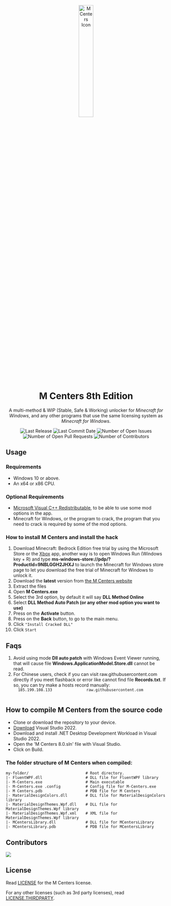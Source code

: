 <p align='center'>
  <img src='https://github.com/tinedpakgamer/M-Centers-8.0/blob/master/MCenters/images/mcenter_5_icon.png?raw=true' alt='M Centers Icon' width="30%">
</p>
<h1 align='center'>M Centers 8th Edition</h1>
<p align='center'>A multi-method &amp; WIP (Stable, Safe & Working) unlocker for <em>Minecraft for Windows</em>, and any other programs that use the same licensing system as <em>Minecraft for Windows</em>.
</p>
<p align='center'>
<picture>
  <img alt="Last Release" src="https://img.shields.io/github/v/release/tinedpakgamer/M-Centers-8.0?include_prereleases">
</picture>
<picture>
  <img alt="Last Commit Date" src="https://img.shields.io/github/last-commit/tinedpakgamer/M-Centers-8.0">
</picture>
<picture>
  <img alt="Number of Open Issues" src="https://img.shields.io/github/issues-raw/tinedpakgamer/M-Centers-8.0">
</picture>
<picture>
  <img alt="Number of Open Pull Requests" src="https://img.shields.io/github/issues-pr/tinedpakgamer/M-Centers-8.0">
</picture>
<picture>
  <img alt="Number of Contributors" src="https://img.shields.io/github/contributors/tinedpakgamer/M-Centers-8.0">
</picture>
</p>

## Usage

### Requirements

  - Windows 10 or above.
  - An x64 or x86 CPU.

### Optional Requirements
  - [Microsoft Visual C++ Redistributable](https://aka.ms/vs/17/release/vc_redist.x64.exe), to be able to use some mod options in the app.
  - Minecraft for Windows, or the program to crack, the program that you need to crack is required by some of the mod options.

<h3>How to install M Centers and install the hack</h3>
<ol>
    <li>Download Minecraft: Bedrock Edition free trial by using the Microsoft Store or the <a href="https://www.xbox.com/games/store/minecraft-for-windows/9NBLGGH2JHXJ">Xbox</a> app, another way is to open Windows Run (Windows key + R) and type <strong>ms-windows-store://pdp/?ProductId=9NBLGGH2JHXJ</strong> to launch the Minecraft for Windows store page to let you download the free trial of Minecraft for Windows to unlock it.</li>
    <li>Download the <strong>latest</strong> version from <a href="https://mcenters.net/Downloads/M-Centers-8th-Edition/">the M Centers website</a></li>
    <li>Extract the files</li>
    <li>Open <strong>M Centers.exe</strong></li>
    <li>Select the 3rd option, by default it will say <strong>DLL Method Online</strong></li>
    <li>Select <strong>DLL Method Auto Patch (or any other mod option you want to use)</strong></li>
    <li>Press on the <strong>Activate</strong> button.</li>
    <li>Press on the <strong>Back</strong> button, to go to the main menu.</li>
    <li>Click <code>"Install Cracked DLL"</code></li>
    <li>Click <code>Start</code></li>
  </ol>
  
## Faqs
<ol>
  <li>
  Avoid using mode <strong>Dll auto patch</strong> with Windows Event Viewer running, that will cause file <strong>Windows.ApplicationModel.Store.dll</strong> cannot be read.
  </li>
  <li>  For Chinese users, check if you can visit raw.githubusercontent.com directly if you meet flashback or error like cannot find file <strong>Records.txt</strong>. If so, you can try make a hosts record manually:
  <code>
  185.199.108.133               raw.githubusercontent.com
  </code>
</li>

</ol>

## How to compile M Centers from the source code
- Clone or download the repository to your device.
- [Download](https://visualstudio.microsoft.com/) Visual Studio 2022.
- Download and install .NET Desktop Development Workload in Visual Studio 2022.
- Open the 'M Centers 8.0.sln' file with Visual Studio.
- Click on Build.

### The folder structure of M Centers when compiled:
```
my-folder/                         # Root directory.
|- FluentWPF.dll                   # DLL file for FluentWPF library
|- M-Centers.exe                   # Main executable
|- M-Centers.exe .config           # Config file for M-Centers.exe
|- M Centers.pdb                   # PDB file for M Centers
|- MaterialDesignColors.dll        # DLL file for MaterialDesignColors library
|- MaterialDesignThemes.Wpf.dll    # DLL file for MaterialDesignThemes.Wpf library
|- MaterialDesignThemes.Wpf.xml    # XML file for MaterialDesignThemes.Wpf library
|- MCentersLibrary.dll             # DLL file for MCentersLibrary
|- MCentersLibrary.pdb             # PDB file for MCentersLibrary
```

## Contributors

<a href="https://github.com/tinedpakgamer/M-Centers-8.0/graphs/contributors">
  <img src="https://contrib.rocks/image?i=1&repo=tinedpakgamer/M-Centers-8.0"/>
</a>

## License

Read [LICENSE](LICENSE.MD) for the M Centers license.

For any other licenses (such as 3rd party licenses), read [LICENSE.THIRDPARTY](LICENSE.THIRDPARTY).
